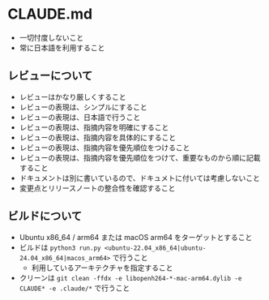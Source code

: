 # CLAUDE.md

- 一切忖度しないこと
- 常に日本語を利用すること

## レビューについて

- レビューはかなり厳しくすること
- レビューの表現は、シンプルにすること
- レビューの表現は、日本語で行うこと
- レビューの表現は、指摘内容を明確にすること
- レビューの表現は、指摘内容を具体的にすること
- レビューの表現は、指摘内容を優先順位をつけること
- レビューの表現は、指摘内容を優先順位をつけて、重要なものから順に記載すること
- ドキュメントは別に書いているので、ドキュメトに付いては考慮しないこと
- 変更点とリリースノートの整合性を確認すること

## ビルドについて

- Ubuntu x86_64 / arm64 または macOS arm64 をターゲットとすること
- ビルドは `python3 run.py <ubuntu-22.04_x86_64|ubuntu-24.04_x86_64|macos_arm64>` で行うこと
  - 利用しているアーキテクチャを指定すること
- クリーンは `git clean -ffdx -e libopenh264-*-mac-arm64.dylib -e CLAUDE* -e .claude/*` で行うこと
